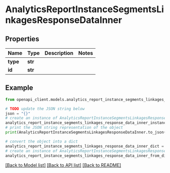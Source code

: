 # AnalyticsReportInstanceSegmentsLinkagesResponseDataInner


## Properties

Name | Type | Description | Notes
------------ | ------------- | ------------- | -------------
**type** | **str** |  | 
**id** | **str** |  | 

## Example

```python
from openapi_client.models.analytics_report_instance_segments_linkages_response_data_inner import AnalyticsReportInstanceSegmentsLinkagesResponseDataInner

# TODO update the JSON string below
json = "{}"
# create an instance of AnalyticsReportInstanceSegmentsLinkagesResponseDataInner from a JSON string
analytics_report_instance_segments_linkages_response_data_inner_instance = AnalyticsReportInstanceSegmentsLinkagesResponseDataInner.from_json(json)
# print the JSON string representation of the object
print(AnalyticsReportInstanceSegmentsLinkagesResponseDataInner.to_json())

# convert the object into a dict
analytics_report_instance_segments_linkages_response_data_inner_dict = analytics_report_instance_segments_linkages_response_data_inner_instance.to_dict()
# create an instance of AnalyticsReportInstanceSegmentsLinkagesResponseDataInner from a dict
analytics_report_instance_segments_linkages_response_data_inner_from_dict = AnalyticsReportInstanceSegmentsLinkagesResponseDataInner.from_dict(analytics_report_instance_segments_linkages_response_data_inner_dict)
```
[[Back to Model list]](../README.md#documentation-for-models) [[Back to API list]](../README.md#documentation-for-api-endpoints) [[Back to README]](../README.md)


